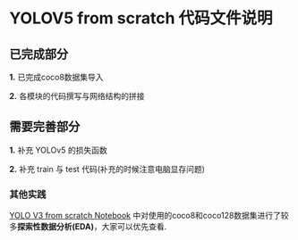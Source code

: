 # YOLOV5 from scratch 代码文件说明

## 已完成部分
**1.** 已完成coco8数据集导入

**2.** 各模块的代码撰写与网络结构的拼接

## 需要完善部分
**1.** 补充 YOLOv5 的损失函数

**2.** 补充 train 与 test 代码(补充的时候注意电脑显存问题)

###  其他实践

[YOLO V3 from scratch Notebook](../v3/YOLOv3_Hong.ipynb) 中对使用的coco8和coco128数据集进行了较多**探索性数据分析(EDA)**，大家可以优先查看.